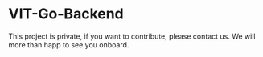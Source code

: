 # VIT-Go-Backend
This project is private, if you want to contribute, please contact us. We will more than happ to see you onboard.

